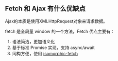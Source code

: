 ## Fetch 和 Ajax 有什么优缺点

Ajax的本质是使用XMLHttpRequest对象来请求数据。

fetch 是全局量 window 的一个方法，Fetch 优点主要有：

1. 语法简洁，更加语义化
2. 基于标准 Promise 实现，支持 async/await
3. 同构方便，使用 [isomorphic-fetch](https://link.juejin.cn?target=https%3A%2F%2Fgithub.com%2Fmatthew-andrews%2Fisomorphic-fetch)